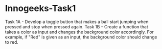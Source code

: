 # Innogeeks-Task1
 Task 1A - Develop a toggle button that makes a ball start jumping when pressed and stop when pressed again.
 Task 1B - Create a function that takes a color as input and changes the background color accordingly. For example, if "Red" is given as an input, the background color should change to red.
 
